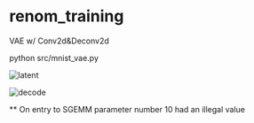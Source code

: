# renom_training

VAE w/ Conv2d&Deconv2d

python src/mnist_vae.py

![latent](https://raw.githubusercontent.com/yygr/renom_training/master/result/vae_latent9.png)

![decode](https://raw.githubusercontent.com/yygr/renom_training/master/result/decode9.png)

 ** On entry to SGEMM  parameter number 10 had an illegal value